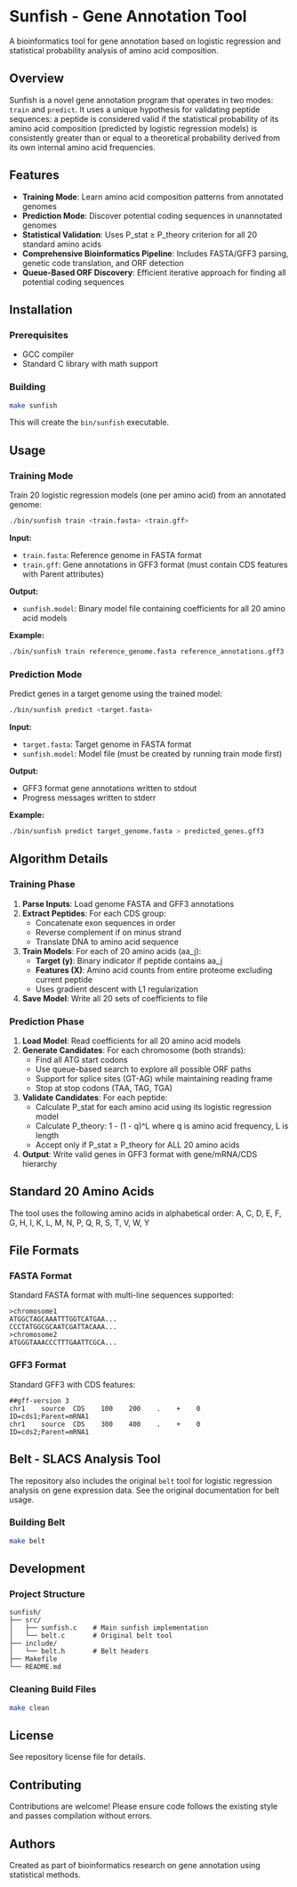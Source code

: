 # Sunfish - Gene Annotation Tool

A bioinformatics tool for gene annotation based on logistic regression and statistical probability analysis of amino acid composition.

## Overview

Sunfish is a novel gene annotation program that operates in two modes: `train` and `predict`. It uses a unique hypothesis for validating peptide sequences: a peptide is considered valid if the statistical probability of its amino acid composition (predicted by logistic regression models) is consistently greater than or equal to a theoretical probability derived from its own internal amino acid frequencies.

## Features

- **Training Mode**: Learn amino acid composition patterns from annotated genomes
- **Prediction Mode**: Discover potential coding sequences in unannotated genomes
- **Statistical Validation**: Uses P_stat ≥ P_theory criterion for all 20 standard amino acids
- **Comprehensive Bioinformatics Pipeline**: Includes FASTA/GFF3 parsing, genetic code translation, and ORF detection
- **Queue-Based ORF Discovery**: Efficient iterative approach for finding all potential coding sequences

## Installation

### Prerequisites

- GCC compiler
- Standard C library with math support

### Building

```bash
make sunfish
```

This will create the `bin/sunfish` executable.

## Usage

### Training Mode

Train 20 logistic regression models (one per amino acid) from an annotated genome:

```bash
./bin/sunfish train <train.fasta> <train.gff>
```

**Input:**
- `train.fasta`: Reference genome in FASTA format
- `train.gff`: Gene annotations in GFF3 format (must contain CDS features with Parent attributes)

**Output:**
- `sunfish.model`: Binary model file containing coefficients for all 20 amino acid models

**Example:**
```bash
./bin/sunfish train reference_genome.fasta reference_annotations.gff3
```

### Prediction Mode

Predict genes in a target genome using the trained model:

```bash
./bin/sunfish predict <target.fasta>
```

**Input:**
- `target.fasta`: Target genome in FASTA format
- `sunfish.model`: Model file (must be created by running train mode first)

**Output:**
- GFF3 format gene annotations written to stdout
- Progress messages written to stderr

**Example:**
```bash
./bin/sunfish predict target_genome.fasta > predicted_genes.gff3
```

## Algorithm Details

### Training Phase

1. **Parse Inputs**: Load genome FASTA and GFF3 annotations
2. **Extract Peptides**: For each CDS group:
   - Concatenate exon sequences in order
   - Reverse complement if on minus strand
   - Translate DNA to amino acid sequence
3. **Train Models**: For each of 20 amino acids (aa_j):
   - **Target (y)**: Binary indicator if peptide contains aa_j
   - **Features (X)**: Amino acid counts from entire proteome excluding current peptide
   - Uses gradient descent with L1 regularization
4. **Save Model**: Write all 20 sets of coefficients to file

### Prediction Phase

1. **Load Model**: Read coefficients for all 20 amino acid models
2. **Generate Candidates**: For each chromosome (both strands):
   - Find all ATG start codons
   - Use queue-based search to explore all possible ORF paths
   - Support for splice sites (GT-AG) while maintaining reading frame
   - Stop at stop codons (TAA, TAG, TGA)
3. **Validate Candidates**: For each peptide:
   - Calculate P_stat for each amino acid using its logistic regression model
   - Calculate P_theory: 1 - (1 - q)^L where q is amino acid frequency, L is length
   - Accept only if P_stat ≥ P_theory for ALL 20 amino acids
4. **Output**: Write valid genes in GFF3 format with gene/mRNA/CDS hierarchy

## Standard 20 Amino Acids

The tool uses the following amino acids in alphabetical order:
A, C, D, E, F, G, H, I, K, L, M, N, P, Q, R, S, T, V, W, Y

## File Formats

### FASTA Format
Standard FASTA format with multi-line sequences supported:
```
>chromosome1
ATGGCTAGCAAATTTGGTCATGAA...
CCCTATGGCGCAATCGATTACAAA...
>chromosome2
ATGGGTAAACCCTTTGAATTCGCA...
```

### GFF3 Format
Standard GFF3 with CDS features:
```
##gff-version 3
chr1    source  CDS    100    200    .    +    0    ID=cds1;Parent=mRNA1
chr1    source  CDS    300    400    .    +    0    ID=cds2;Parent=mRNA1
```

## Belt - SLACS Analysis Tool

The repository also includes the original `belt` tool for logistic regression analysis on gene expression data. See the original documentation for belt usage.

### Building Belt

```bash
make belt
```

## Development

### Project Structure
```
sunfish/
├── src/
│   ├── sunfish.c    # Main sunfish implementation
│   └── belt.c       # Original belt tool
├── include/
│   └── belt.h       # Belt headers
├── Makefile
└── README.md
```

### Cleaning Build Files
```bash
make clean
```

## License

See repository license file for details.

## Contributing

Contributions are welcome! Please ensure code follows the existing style and passes compilation without errors.

## Authors

Created as part of bioinformatics research on gene annotation using statistical methods.